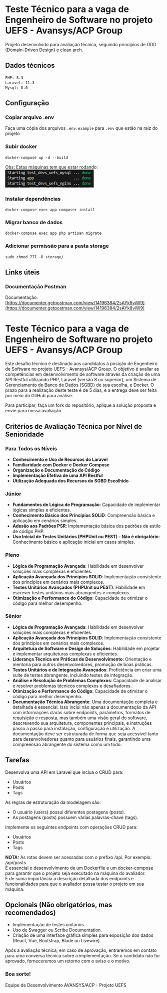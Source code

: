
# Teste Técnico para a vaga de Engenheiro de Software no projeto UEFS - Avansys/ACP Group

Projeto desenvolvido para avaliação técnica, seguindo princípios de DDD (Domain-Driven Design) e clean arch.


## Dados técnicos

```
PHP: 8.3
Laravel: 11.3
Mysql: 8.0
```


## Configuração

### Copiar arquivo .env

Faça uma cópia dos arquivos `.env.example` para `.env` que estão na raiz do projeto


### Subir docker

```
docker-compose up -d --build
```

Obs: Estas máquinas tem que estar rodando:<br>
![docker](docker.png)

### Instalar dependências

```
docker-compose exec app composer install
```

### Migrar banco de dados

```
docker-compose exec app php artisan migrate
```

### Adicionar permissão para a pasta storage

```
sudo chmod 777 -R storage/
```

## Links úteis

### Documentação Postman

Documentação: [https://documenter.getpostman.com/view/14196384/2sAYk8viW9](https://documenter.getpostman.com/view/14196384/2sAYk8viW9)


# Teste Técnico para a vaga de Engenheiro de Software no projeto UEFS - Avansys/ACP Group

Este desafio técnico é destinado aos candidatos à posição de Engenheiro de Software no projeto UEFS - Avansys/ACP Group. O objetivo é avaliar as competências em desenvolvimento de software através da criação de uma API Restful utilizando PHP, Laravel (versão 8 ou superior), um Sistema de Gerenciamento de Banco de Dados (SGBD) de sua escolha, e Docker. O prazo para a realização deste teste é de 5 dias, e a entrega deve ser feita por meio do GitHub para análise.

Para participar, faça um fork do repositório, aplique a solução proposta e envie para nossa avaliação.

## Critérios de Avaliação Técnica por Nível de Senioridade

### Para Todos os Níveis
- **Conhecimento e Uso de Recursos do Laravel**
- **Familiaridade com Docker e Docker Compose**
- **Organização e Documentação do Código**
- **Implementação Efetiva de uma API Restful**
- **Utilização Adequada dos Recursos do SGBD Escolhido**

### Júnior
- **Fundamentos de Lógica de Programação**: Capacidade de implementar lógicas simples e eficientes.
- **Conhecimento Básico dos Princípios SOLID**: Compreensão básica e aplicação em cenários simples.
- **Adesão aos Padrões PSR**: Implementação básica dos padrões de estilo de código PHP.
- **Uso Inicial de Testes Unitários (PHPUnit ou PEST) - Não é obrigatório**: Conhecimento básico e aplicação inicial em casos simples.

### Pleno
- **Lógica de Programação Avançada**: Habilidade em desenvolver soluções mais complexas e eficientes.
- **Aplicação Avançada dos Princípios SOLID**: Implementação consistente dos princípios em cenários mais complexos.
- **Testes Unitários Avançados (PHPUnit ou PEST)**: Habilidade em escrever testes unitários mais abrangentes e complexos.
- **Otimização e Performance do Código**: Capacidade de otimizar o código para melhor desempenho.

### Sênior
- **Lógica de Programação Avançada**: Habilidade em desenvolver soluções mais complexas e eficientes.
- **Aplicação Avançada dos Princípios SOLID**: Implementação consistente dos princípios em cenários mais complexos.
- **Arquitetura de Software e Design de Soluções**: Habilidade em projetar e implementar arquiteturas complexas e eficientes.
- **Liderança Técnica em Práticas de Desenvolvimento**: Orientação e mentoria para outros desenvolvedores, promoção de boas práticas.
- **Testes Unitários e de Integração Avançados**: Proficiência em criar uma suíte de testes abrangente, incluindo testes de integração.
- **Análise e Resolução de Problemas Complexos**: Capacidade de analisar e resolver problemas técnicos complexos e desafiadores.
- **Otimização e Performance do Código**: Capacidade de otimizar o código para melhor desempenho.
- **Documentação Técnica Abrangente**: Uma documentação completa e detalhada é essencial. Isso inclui não apenas a documentação da API com informações claras sobre endpoints, parâmetros, formatos de requisição e resposta, mas também uma visão geral do software, descrevendo sua arquitetura, componentes principais, e instruções passo a passo para instalação, configuração e utilização. A documentação deve ser estruturada de forma que seja acessível tanto para desenvolvedores quanto para usuários finais, garantindo uma compreensão abrangente do sistema como um todo.


## Tarefas

Desenvolva uma API em Laravel que inclua o CRUD para:
- Usuários
- Posts
- Tags

As regras de estruturação da modelagem são:
- O usuário (users) possui diferentes postagens (posts).
- As postagens (posts) possuem várias palavras-chave (tags).

Implemente os seguintes endpoints com operações CRUD para:
- Usuários
- Posts
- Tags

**NOTA:**
As rotas devem ser acessadas com o prefixo /api. Por exemplo: /api/posts  
É essencial o desenvolvimento de um Dockerfile e um docker-compose para garantir que o projeto seja executado na máquina do avaliador.  
É de suma importância a descrição detalhada dos endpoints e funcionalidades para que o avaliador possa testar o projeto em sua máquina.

## Opcionais (Não obrigatórios, mas recomendados)

- Implementação de testes unitários.
- Uso de Swagger ou Scribe Documentation.
- Criação de uma interface gráfica simples para exposição dos dados (React, Vue, Bootstrap, Blade ou Livewire).

Após a avaliação técnica, em caso de aprovação, entraremos em contato para uma conversa técnica sobre a implementação. Se o candidato não for aprovado, forneceremos um retorno com o aviso e o motivo.

### Boa sorte!
Equipe de Desenvolvimento AVANSYS/ACP - Projeto UEFS
